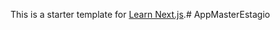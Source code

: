 This is a starter template for [Learn Next.js](https://nextjs.org/learn).#   A p p M a s t e r E s t a g i o  
 